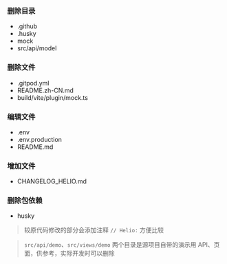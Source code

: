 ### 删除目录
  - .github
  - .husky
  - mock
  - src/api/model

### 删除文件
  - .gitpod.yml
  - README.zh-CN.md
  - build/vite/plugin/mock.ts 

### 编辑文件
  - .env
  - .env.production
  - README.md

### 增加文件
  - CHANGELOG_HELIO.md

### 删除包依赖
  - husky
  
> 较原代码修改的部分会添加注释 `// Helio:` 方便比较

> `src/api/demo`、`src/views/demo` 两个目录是源项目自带的演示用 API、页面，供参考，实际开发时可以删除
